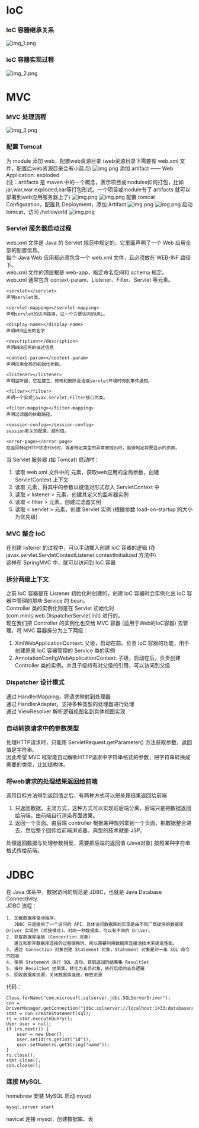 # IoC
### IoC 容器继承关系
![img_1.png](IoC容器继承关系.png)

### IoC 容器实现过程
![img_2.png](IoC容器实现过程.png)



# MVC
### MVC 处理流程
![img_3.png](MVC处理流程.png)


### 配置 Tomcat
为 module 添加 web，配置web资源目录 (web资源目录下需要有 web.xml 文件，配置后web资源目录会有小蓝点)
![img.png](images/img1.png)
添加 artifact —— Web Application: exploded </br>
(注：artifacts 是 maven 中的一个概念，表示项目或modules如何打包，比如jar,war,war exploded,ear等打包形式。一个项目或module有了 artifacts 就可以部署到web应用服务器上了)
![img.png](images/img2.png)
![img.png](images/img3.png)
配置 tomcat Configuration，配置其 Deployment，添加 Artifact
![img.png](images/img4.png)
![img.png](images/img5.png)
启动 tomcat，访问 /helloworld
![img.png](images/img6.png)


### Servlet 服务器启动过程
web.xml 文件是 Java 的 Servlet 规范中规定的，它里面声明了一个 Web 应用全部的配置信息。</br>
每个 Java Web 应用都必须包含一个 web.xml 文件，且必须放在 WEB-INF 路径下。</br>
web.xml 文件的顶层根是 web-app，指定命名空间和 schema 规定。 </br>
web.xml 通常包含 context-param、Listener、Filter、Servlet 等元素。</br>

    <servlet></servlet>
    声明servlet类。    

    <servlet-mapping></servlet-mapping>
    声明servlet的访问路径，试一个方便访问的URL。  

    <display-name></display-name>  
    声明WEB应用的名字    

    <description></description>   
    声明WEB应用的描述信息    

    <context-param></context-param>
    声明应用全局的初始化参数。  

    <listener></listener>
    声明监听器，它在建立、修改和删除会话或servlet环境时得到事件通知。

    <filter></filter>
    声明一个实现javax.servlet.Filter接口的类。    

    <filter-mapping></filter-mapping>
    声明过滤器的拦截路径。

    <session-config></session-config>
    session有关的配置，超时值。

    <error-page></error-page>
    在返回特定HTTP状态代码时，或者特定类型的异常被抛出时，能够制定将要显示的页面。   

当 Servlet 服务器 (如 Tomcat) 启动时：
1. 读取 web.xml 文件中的 <context-param> 元素，获取web应用的全局参数，创建 ServletContext 上下文
2. 读取 <context-param> 元素，将其中的参数以键值对形式存入 ServletContext 中
3. 读取 < listener > 元素，创建其定义的监听器实例
4. 读取 < filter > 元素，创建过滤器实例
5. 读取 < servlet > 元素，创建 Servlet 实例 (根据参数 load-on-startup 的大小为优先级)


### MVC 整合 IoC
在创建 listener 的过程中，可以手动插入创建 IoC 容器的逻辑 (在 javax.servlet.ServletContextListener.contextInitialized 方法中)</br>
这样在 SpringMVC 中，就可以访问到 IoC 容器


### 拆分两级上下文
之前 IoC 容器是在 Listener 初始化时创建的，创建 IoC 容器时会实例化出 IoC 容器中管理的那些 Service 的 bean。</br>
Controller 类的实例化则是在 Servlet 初始化时 (com.minis.web.DispatcherServlet.init) 进行的。</br>
现在我们把 Controller 的实例化也交给 MVC 容器 (适用于Web的IoC容器) 去管理，将 MVC 容器拆分为上下两级：
1. XmlWebApplicationContext: 父级，启动在前。负责 IoC 容器的功能，用于创建原来 IoC 容器管理的 Service 类的实例
2. AnnotationConfigWebApplicationContext: 子级，启动在后。负责创建 Controller 类的实例。并且子级持有对父级的引用，可以访问到父级


### Dispatcher 设计模式
通过 HandlerMapping，将请求映射到处理器 </br>
通过 HandlerAdapter，支持多种类型的处理器进行处理 </br>
通过 ViewResolver 解析逻辑视图名到具体视图实现 </br>


### 自动转换请求中的参数类型
处理HTTP请求时，只能用 ServletRequest.getParameter() 方法获取参数，返回值是字符串。</br>
因此希望 MVC 框架能自动解析HTTP请求中字符串格式的参数，把字符串转换成需要的类型，比如结构体。</br>


### 将web请求的处理结果返回给前端
调用目标方法得到返回值之后，有两种方式可以把处理结果返回给前端
1. 只返回数据。主流方式，这种方式可以实现前后端分离，后端只是把数据返回给前端，由前端自行渲染界面效果。
2. 返回一个页面。由后端 controller 根据某种规则拿到一个页面，把数据整合进去，然后整个回传给前端浏览器。典型的技术就是 JSP。

处理返回数据与处理参数相反，需要把后端的返回值 (Java对象) 按照某种字符串格式传给前端。



# JDBC
在 Java 体系中，数据访问的规范是 JDBC，也就是 Java Database Connectivity. </br>
JDBC 流程：

    1. 加载数据库驱动程序。
       JDBC 只是提供了一个访问的 API，具体访问数据库的实现是由不同厂商提供的数据库 Driver 实现的 (桥接模式)。对同一种数据库，可以有不同的 Driver。
    2. 获取数据库连接 (Connection 对象)
       建立和断开数据库连接的过程很耗时，所以需要利用数据库连接池技术来提高性能。
    3. 通过 Connection 对象创建 Statement 对象，Statement 对象是对一条 SQL 命令的包装
    4. 使用 Statement 执行 SQL 语句，获取返回的结果集 ResultSet
    5. 操作 ResultSet 结果集，转化为业务对象，执行后续的业务逻辑
    6. 回收数据库资源，关闭数据库连接，释放资源

代码：

    Class.forName("com.microsoft.sqlserver.jdbc.SQLServerDriver");
    con = DriverManager.getConnection("jdbc:sqlserver://localhost:1433;databasename=DEMO;user=testuser;password=test;");
    stmt = con.createStatement(sql); 
    rs = stmt.executeQuery();
    User user = null;
    if (rs.next()) {
        user = new User();
        user.setId(rs.getInt("id"));
        user.setName(rs.getString("name"));
    }
    rs.close();
    stmt.close();
    con.cloase();


### 连接 MySQL
homebrew 安装 MySQL
启动 mysql

    mysql.server start

navicat 连接 mysql，创建数据库、表



